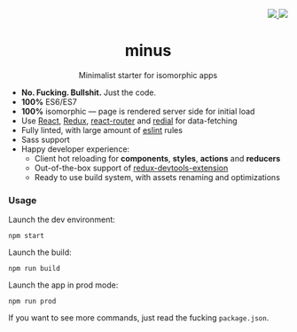 <p align="right">
  <a href="http://starveller.sigsev.io/SIGSEV/minus">
    <img src="http://starveller.sigsev.io/api/repos/SIGSEV/minus/badge">
  </a>
  <a href="https://github.com/SIGSEV/minus">
    <img src="https://img.shields.io/badge/scaffold-minus-blue.svg?style=flat-square">
  </a>
</p>

<h1 align="center">minus</h1>
<p align="center">Minimalist starter for isomorphic apps</p>

- **No. Fucking. Bullshit.** Just the code.
- **100%** ES6/ES7
- **100%** isomorphic — page is rendered server side for initial load
- Use [React](https://github.com/facebook/react), [Redux](https://github.com/rackt/redux), [react-router](https://github.com/rackt/react-router) and [redial](https://github.com/markdalgleish/redial) for data-fetching
- Fully linted, with large amount of [eslint](https://github.com/eslint/eslint) rules
- Sass support
- Happy developer experience:
  - Client hot reloading for **components**, **styles**, **actions** and **reducers**
  - Out-of-the-box support of [redux-devtools-extension](https://github.com/zalmoxisus/redux-devtools-extension)
  - Ready to use build system, with assets renaming and optimizations

### Usage

Launch the dev environment:

```
npm start
```

Launch the build:

```
npm run build
```

Launch the app in prod mode:

```
npm run prod
```

If you want to see more commands, just read the fucking `package.json`.
